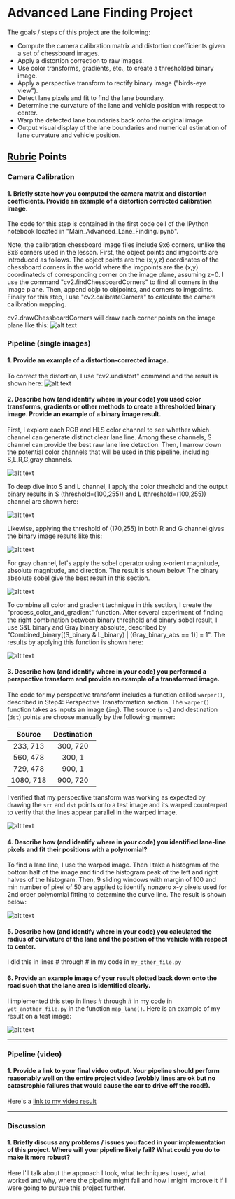 # Advanced Lane Finding Project

The goals / steps of this project are the following:

* Compute the camera calibration matrix and distortion coefficients given a set of chessboard images.
* Apply a distortion correction to raw images.
* Use color transforms, gradients, etc., to create a thresholded binary image.
* Apply a perspective transform to rectify binary image ("birds-eye view").
* Detect lane pixels and fit to find the lane boundary.
* Determine the curvature of the lane and vehicle position with respect to center.
* Warp the detected lane boundaries back onto the original image.
* Output visual display of the lane boundaries and numerical estimation of lane curvature and vehicle position.

[//]: # (Image References)

[image1]:  ./pic_writeup/pic1_chessboard_cal.png        "Camera Calibration"
[image2]:  ./pic_writeup/pic2_dis_vs_undist.png         "Distortion Correction"
[image3]:  ./pic_writeup/pic3_color_channels.png        "Explore Color Channel"
[image4]:  ./pic_writeup/pic4_S_L_threshold.png         "S-L Threshold"
[image5]:  ./pic_writeup/pic5_R_G_threshold.png         "R-G Threshold"
[image6]:  ./pic_writeup/pic6_gray_threshold.png        "Gray Sobel Threshold"
[image7]:  ./pic_writeup/pic7_color_and_threshold.png   "Color and Threshold Process"
[image8]:  ./pic_writeup/pic8_warped_img.png            "Warped Image"
[image9]:  ./pic_writeup/pic9_hist.png                  "Histogram X"
[image10]: ./pic_writeup/pic10_window.png               "Lane Line Curve Fitting (Window)"
[image11]: ./pic_writeup/pic11_window2.png              "Lane Line Curve Fitting (Filled-In Window)"
[image12]: ./pic_writeup/pic12_org_vs_final.png         "Original vs Final Image"

[video1]: ./project_video_output.mp4 "Video"

## [Rubric](https://review.udacity.com/#!/rubrics/571/view) Points



### Camera Calibration

#### 1. Briefly state how you computed the camera matrix and distortion coefficients. Provide an example of a distortion corrected calibration image.

The code for this step is contained in the first code cell of the IPython notebook located in "Main_Advanced_Lane_Finding.ipynb".  

Note, the calibration chessboard image files include 9x6 corners, unlike the 8x6 corners used in the lesson. First, the object points and imgpoints are introduced as follows. The object points are the (x,y,z) coordinates of the chessboard corners in the world where the imgpoints are the (x,y) coordinateds of corresponding corner on the image plane, assuming z=0. I use the command "cv2.findChessboardCorners" to find all corners in the image plane. Then, append objp to objpoints, and corners to imgpoints. Finally for this step, I use "cv2.calibrateCamera" to calculate the camera calibration mapping. 

cv2.drawChessboardCorners will draw each corner points on the image plane like this:
![alt text][image1]

### Pipeline (single images)

#### 1. Provide an example of a distortion-corrected image.

To correct the distortion, I use "cv2.undistort" command and the result is shown here:
![alt text][image2]

#### 2. Describe how (and identify where in your code) you used color transforms, gradients or other methods to create a thresholded binary image.  Provide an example of a binary image result.

First, I explore each RGB and HLS color channel to see whether which channel can generate distinct clear lane line. Among these channels, S channel can provide the best raw lane line detection. Then, I narrow down the potential color channels that will be used in this pipeline, including S,L,R,G,gray channels.

![alt text][image3]

To deep dive into S and L channel, I apply the color threshold and the output binary results in S (threshold=(100,255)) and L (threshold=(100,255)) channel are shown here:

![alt text][image4]

Likewise, applying the threshold of (170,255) in both R and G channel gives the binary image results like this:

![alt text][image5]

For gray channel, let's apply the sobel operator using x-orient magnitude, absolute magnitude, and direction. The result is shown below. The binary absolute sobel give the best result in this section.

![alt text][image6]

To combine all color and gradient technique in this section, I create the "process_color_and_gradient" function. After several experiment of finding the right combination between binary threshold and binary sobel result, I use S&L binary and Gray binary absolute, described by "Combined_binary[(S_binary & L_binary) | (Gray_binary_abs == 1)] = 1". The results by applying this function is shown here:

![alt text][image7]


#### 3. Describe how (and identify where in your code) you performed a perspective transform and provide an example of a transformed image.

The code for my perspective transform includes a function called `warper()`, described in Step4: Perspective Transformation section.  The `warper()` function takes as inputs an image (`img`). The source (`src`) and destination (`dst`) points are choose manually by the following manner:


| Source        | Destination   | 
|:-------------:|:-------------:| 
| 233, 713      | 300, 720      | 
| 560, 478      | 300, 1        |
| 729, 478      | 900, 1        |
| 1080, 718     | 900, 720      |

I verified that my perspective transform was working as expected by drawing the `src` and `dst` points onto a test image and its warped counterpart to verify that the lines appear parallel in the warped image.

![alt text][image8]

#### 4. Describe how (and identify where in your code) you identified lane-line pixels and fit their positions with a polynomial?

To find a lane line, I use the warped image. Then I take a histogram of the bottom half of the image and find the histogram peak of the left and right halves of the histogram. Then, 9 sliding windows with margin of 100 and min number of pixel of 50 are applied to identify nonzero x-y pixels used for 2nd order polynomial fitting to determine the curve line. The result is shown below:

![alt text][image9]

#### 5. Describe how (and identify where in your code) you calculated the radius of curvature of the lane and the position of the vehicle with respect to center.

I did this in lines # through # in my code in `my_other_file.py`

#### 6. Provide an example image of your result plotted back down onto the road such that the lane area is identified clearly.

I implemented this step in lines # through # in my code in `yet_another_file.py` in the function `map_lane()`.  Here is an example of my result on a test image:

![alt text][image6]

---

### Pipeline (video)

#### 1. Provide a link to your final video output.  Your pipeline should perform reasonably well on the entire project video (wobbly lines are ok but no catastrophic failures that would cause the car to drive off the road!).

Here's a [link to my video result](./project_video.mp4)

---

### Discussion

#### 1. Briefly discuss any problems / issues you faced in your implementation of this project.  Where will your pipeline likely fail?  What could you do to make it more robust?

Here I'll talk about the approach I took, what techniques I used, what worked and why, where the pipeline might fail and how I might improve it if I were going to pursue this project further.  
